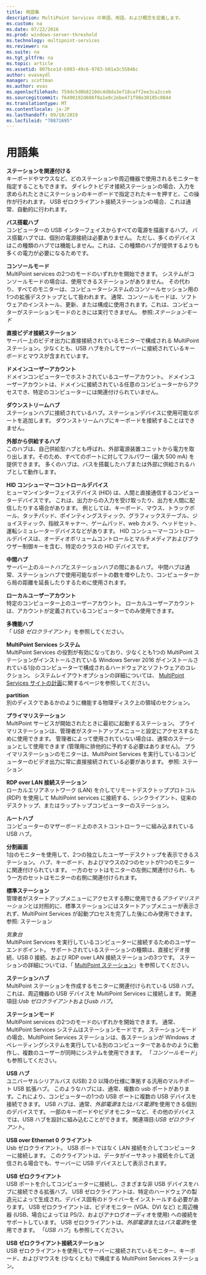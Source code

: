 ```yaml
---
title: 用語集
description: MultiPoint Services の単語、用語、および概念を定義します。
ms.custom: na
ms.date: 07/22/2016
ms.prod: windows-server-threshold
ms.technology: multipoint-services
ms.reviewer: na
ms.suite: na
ms.tgt_pltfrm: na
ms.topic: article
ms.assetid: 807bce1d-b993-49c6-9783-b01a3c55846c
author: evaseydl
manager: scottman
ms.author: evas
ms.openlocfilehash: 759dc5d0b8210dc4d8da3ef18caff2ee3ca2cceb
ms.sourcegitcommit: f6490192d686f0a1e0c2ebe471f98e30105c0844
ms.translationtype: MT
ms.contentlocale: ja-JP
ms.lasthandoff: 09/10/2019
ms.locfileid: "70871695"
---
```

# <a name="glossary"></a>用語集
**ステーションを関連付ける**  
キーボードやマウスなど、どのステーションや周辺機器で使用されるモニターを指定することもできます。 ダイレクトビデオ接続ステーションの場合、入力を求められたときにステーションのキーボードで指定されたキーを押すと、この操作が行われます。 USB ゼロクライアント接続ステーションの場合、これは通常、自動的に行われます。  
  
**バス搭載ハブ**  
コンピューターの USB インターフェイスからすべての電源を描画するハブ。 バス搭載ハブでは、個別の電源接続は必要ありません。 ただし、多くのデバイスはこの種類のハブでは機能しません。これは、この種類のハブが提供するよりも多くの電力が必要になるためです。  
  
**コンソールモード**  
MultiPoint services の2つのモードのいずれかを開始できます。 システムがコンソールモードの場合は、使用できるステーションがありません。 その代わり、すべてのモニターは、コンピューターシステムのコンソールセッション用の1つの拡張デスクトップとして扱われます。 通常、コンソールモードは、ソフトウェアのインストール、更新、または構成に使用されます。これは、コンピューターがステーションモードのときには実行できません。 参照:*ステーションモード*  
  
**直接ビデオ接続ステーション**  
サーバー上のビデオ出力に直接接続されているモニターで構成される MultiPoint ステーション。少なくとも、USB ハブを介してサーバーに接続されているキーボードとマウスが含まれています。  
  
**ドメインユーザーアカウント**  
ドメインコンピューターでホストされているユーザーアカウント。 ドメインユーザーアカウントは、ドメインに接続されている任意のコンピューターからアクセスでき、特定のコンピューターには関連付けられていません。  
  
**ダウンストリームハブ**  
ステーションハブに接続されているハブ。ステーションデバイスに使用可能なポートを追加します。 ダウンストリームハブにキーボードを接続することはできません。  
  
**外部から供給するハブ**  
このハブは、自己供給型ハブとも呼ばれ、外部電源装置ユニットから電力を取り出します。そのため、すべてのポートに対してフルパワー (最大 500 mA) を提供できます。 多くのハブは、バスを搭載したハブまたは外部に供給されるハブとして動作します。  
  
**HID コンシューマーコントロールデバイス**  
ヒューマンインターフェイスデバイス (HID) は、人間と直接通信するコンピューターデバイスです。 これは、出力からの入力を受け取ったり、出力を人間に配信したりする場合があります。 例としては、キーボード、マウス、トラックボール、タッチパッド、ポインティングスティック、グラフィックステーブル、ジョイスティック、指紋スキャナー、ゲームパッド、web カメラ、ヘッドセット、運転シミュレーターデバイスなどがあります。 HID コンシューマーコントロールデバイスは、オーディオボリュームコントロールとマルチメディアおよびブラウザー制御キーを含む、特定のクラスの HID デバイスです。  
  
**中間ハブ**  
サーバー上の*ルートハブ*とステーションハブの間にあるハブ。 中間ハブは通常、ステーションハブで使用可能なポートの数を増やしたり、コンピューターから局の距離を延長したりするために使用されます。  
  
**ローカルユーザーアカウント**  
特定のコンピューター上のユーザーアカウント。 ローカルユーザーアカウントは、アカウントが定義されているコンピューターでのみ使用できます。  
  
**多機能ハブ**  
「 *USB ゼロクライアント*」を参照してください。  
  
**MultiPoint Services システム**  
MultiPoint Services の役割が有効になっており、少なくとも1つの MultiPoint ステーションがインストールされている Windows Server 2016 がインストールされている1台のコンピューターで構成されるハードウェアとソフトウェアのコレクション。 システムレイアウトオプションの詳細については、 [MultiPoint Services サイトの計画](MultiPoint-services-Site-Planning.md)に関するページを参照してください。  
  
**partition**  
別のディスクであるかのように機能する物理ディスク上の領域のセクション。  
  
**プライマリステーション**  
MultiPoint サービスが開始されたときに最初に起動するステーション。 プライマリステーションは、管理者がスタートアップメニューと設定にアクセスするために使用できます。 管理者によって使用されていない場合は、通常のステーションとして使用できます (管理用に排他的に予約する必要はありません)。 プライマリステーションのモニターは、MultiPoint Services を実行しているコンピューターのビデオ出力に常に直接接続されている必要があります。 参照: ステーション  
  
**RDP over LAN 接続ステーション**  
ローカルエリアネットワーク (LAN) を介してリモートデスクトッププロトコル (RDP) を使用して MultiPoint services に接続する、シンクライアント、従来のデスクトップ、またはラップトップコンピューターのステーション。  
  
**ルートハブ**  
コンピューターのマザーボード上のホストコントローラーに組み込まれている USB ハブ。  
  
**分割画面**  
1台のモニターを使用して、2つの独立したユーザーデスクトップを表示できるステーション。 ハブ、キーボード、およびマウスの2つのセットが1つのモニターに関連付けられています。 一方のセットはモニターの左側に関連付けられ、もう一方のセットはモニターの右側に関連付けられます。  
  
**標準ステーション**  
管理者がスタートアップメニューにアクセスする際に使用できる*プライマリステーション*とは対照的に、標準ステーションにはスタートアップメニューが表示されず、MultiPoint Services が起動プロセスを完了した後にのみ使用できます。 参照: ステーション  
  
*気象台*  
MultiPoint Services を実行しているコンピューターに接続するためのユーザーエンドポイント。 サポートされているステーションの種類は、直接ビデオ接続、USB 0 接続、および RDP over LAN 接続ステーションの3つです。 ステーションの詳細については、「 [MultiPoint ステーション](MultiPoint-services-Stations.md)」を参照してください。  
  
**ステーションハブ**  
MultiPoint ステーションを作成するモニターに関連付けられている USB ハブ。 これは、周辺機器の USB デバイスを MultiPoint Services に接続します。 関連項目:*Usb ゼロクライアント*および*usb ハブ*。  
  
**ステーションモード**  
MultiPoint services の2つのモードのいずれかを開始できます。 通常、MultiPoint Services システムはステーションモードです。 ステーションモードの場合、MultiPoint Services ステーションは、各ステーションが Windows オペレーティングシステムを実行している別のコンピューターであるかのように動作し、複数のユーザーが同時にシステムを使用できます。 「*コンソールモード*」も参照してください。  
  
**USB ハブ**  
ユニバーサルシリアルバス (USB) 2.0 以降の仕様に準拠する汎用のマルチポート USB 拡張ハブ。 このようなハブには、通常、複数の usb ポートがあります。これにより、コンピューターの1つの USB ポートに複数の USB デバイスを接続できます。 USB ハブは、通常、*外部電源*または*バス電源*を使用できる個別のデバイスです。 一部のキーボードやビデオモニターなど、その他のデバイスでは、USB ハブを設計に組み込むことができます。 関連項目:*USB ゼロクライアント*。  
  
**USB over Ethernet 0 クライアント**  
Usb ゼロクライアント。 USB ポートではなく LAN 接続を介してコンピューターに接続します。 このクライアントは、データがイーサネット接続を介して送信される場合でも、サーバーに USB デバイスとして表示されます。  
  
**USB ゼロクライアント**  
USB ポートを介してコンピューターに接続し、さまざまな非 USB デバイスをハブに接続できる拡張ハブ。 USB ゼロクライアントは、特定のハードウェアの製造元によって生成され、デバイス固有のドライバーをインストールする必要があります。 USB ゼロクライアントは、ビデオモニター (VGA、DVI など) と周辺機器 (USB、場合によっては PS/2、およびアナログオーディオを使用) への接続をサポートしています。 USB ゼロクライアントは、*外部電源*または*バス電源*を使用できます。 「*USB ハブ*」も参照してください。  
  
**USB ゼロクライアント接続ステーション**  
USB ゼロクライアントを使用してサーバーに接続されているモニター、キーボード、およびマウスを (少なくとも) で構成する MultiPoint Services ステーション。  
  
